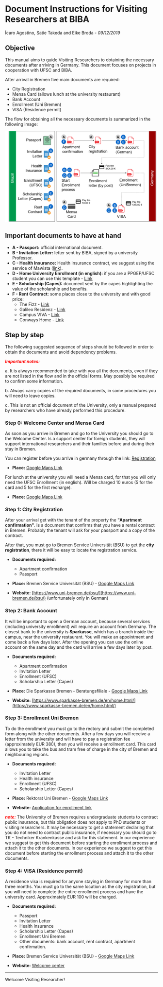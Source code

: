 # Document Instructions for Visiting Researchers at BIBA
Ícaro Agostino, Satie Takeda and Eike Broda - *09/12/2019*

## Objective

This manual aims to guide Visiting Researchers to obtaining the necessary documents after arriving in Germany. This document focuses on projects in cooperation with UFSC and BIBA.

After arrival in Bremen five main documents are required:

- City Registration
- Mensa Card (allows lunch at the university restaurant)
- Bank Account
- Enrollment (Uni Bremen)
- VISA (Residence permit)

The flow for obtaining all the necessary documents is summarized in the following image:

![Flow](https://github.com/icaroagostino/BD/raw/master/newBIBA%20(1).png)

## Important documents to have at hand

- **A - Passport:** official international document.
- **B - Invitation Letter:** letter sent by BIBA, signed by a university Professor.
- **C - Health Insurance:** Health insurance contract, we suggest using the service of Mawista ([link](https://www.mawista.com/en/)).
- **D - Home University Enrollment (in english):** if you are a PPGEP/UFSC student you can use this template - 
[Link](https://drive.google.com/open?id=18sKO0Ni9or1b0Qqov5e1e5-QjbXShtD0)
- **E - Scholarship (Capes):** document sent by the capes highlighting the value of the scholarship and benefits.
- **F - Rent Contract:** some places close to the university and with good price:
  - The Fizz - [Link](https://www.the-fizz.com/student-accommodation/bremen)
  - Galileo Residenz - [Link](https://www.galileoresidenz.de/en/home/)
  - Campus VIVA - [Link](https://www.campusviva.de/en/renting/bremen/)
  - Conways Home - [Link](https://conways-home.de/en/)

## Step by step

The following suggested sequence of steps should be followed in order to obtain the documents and avoid dependency problems.

<span style="color:red">__*Important notes:*__</span>

a. It is always recommended to take with you all the documents, even if they are not listed in the flow and in the official forms. May possibly be required to confirm some information.

b. Always carry copies of the required documents, in some procedures you will need to leave copies.

c. This is not an official document of the University, only a manual prepared by researchers who have already performed this procedure.

### Step 0: Welcome Center and Mensa Card

As soon as you arrive in Bremen and go to the University you should go to the Welcome Center. Is a support center for foreign students, they will support international researchers and their families before and during their stay in Bremen.

You can register before you arrive in germany through the link: [Registration](https://www.uni-bremen.de/en/research-alliance/welcome-center/registration-at-the-welcome-center-for-international-researchers/)

- **Place:** [Google Maps Link](https://goo.gl/maps/Jk2JjAdK4CBbfENm7)

For lunch at the university you will need a Mensa card, for that you will only need the UFSC Enrollment (in english). Will be charged 10 euros (5 for the card and 5 for the first recharge).

- **Place:** [Google Maps Link](https://goo.gl/maps/tMqfaMUT3jhUApwZ7)

### Step 1: City Registration

After your arrival get with the tenant of the property the **"Apartment confirmation"**. Is a document that confirms that you have a rental contract in Bremen. Probably the tenant will ask for your passport and a copy of the contract. 

After that, you must go to Bremen Service Universität (BSU) to get the **city registration**, there it will be easy to locate the registration service.

- **Documents required:**

  - Apartment confirmation
  - Passport

- **Place:** Bremen Service Universität (BSU) - 
  [Google Maps Link](https://goo.gl/maps/GnnWBwHyyLBEf8kP9)
  
- **Website:** [https://www.uni-bremen.de/bsu/](https://www.uni-bremen.de/bsu/)
  (unfortunately only in German)
  
### Step 2: Bank Account

It will be important to open a German account, because several services (including university enrollment) will require an account from Germany. The closest bank to the university is **Sparkasse**, which has a branch inside the campus, near the university restaurant. You will make an appointment and come back a few days later. After the opening you can use the online account on the same day and the card will arrive a few days later by post.

- **Documents required:**

  - Apartment confirmation
  - Invitation Letter
  - Enrollment (UFSC)
  - Scholarship Letter (Capes)

- **Place:** Die Sparkasse Bremen - Beratungsfiliale - 
  [Google Maps Link](https://goo.gl/maps/rEqxQTtSRghdga1FA)
  
- **Website:** [https://www.sparkasse-bremen.de/en/home.html/](https://www.sparkasse-bremen.de/en/home.html/)
  
### Step 3: Enrollment Uni Bremen

To do the enrollment you must go to the rectory and submit the completed form along with the other documents. After a few days you will receive a letter from the university and will have to pay a registration fee (approximately EUR 380), then you will receive a enrollment card. This card allows you to take the bus and tram free of charge in the city of Bremen and neighbouring regions.

- **Documents required:**

  - Invitation Letter
  - Health insurance
  - Enrollment (UFSC)
  - Scholarship Letter (Capes)

- **Place:** Rektorat Uni Bremen - 
  [Google Maps Link](https://goo.gl/maps/hxe7DtSm7qzy3QfM7)
  
- **Website:** [Application for enrollment link](https://www.uni-bremen.de/en/studies/orientation-application/applying-for-a-place/applications-from-abroad/freemover-visiting-students-at-the-university-of-bremen.html)

<span style="color:red">__*note:*__</span> The University of Bremen requires undergraduate students to contract public insurance, but this obligation does not apply to PhD students or visiting researchers. It may be necessary to get a statement declaring that you do not need to contract public insurance, if necessary you should go to TK - Techniker Krankenkasse and ask for this statement. In our experience we suggest to get this document before starting the enrollment process and attach it to the other documents. In our experience we suggest to get this document before starting the enrollment process and attach it to the other documents.
  
### Step 4: VISA (Residence permit)

A residence visa is required for anyone staying in Germany for more than three months. You must go to the same location as the city registration, but you will need to complete the entire enrollment process and have the university card. Approximately EUR 100 will be charged.

- **Documents required:**

  - Passport
  - Invitation Letter
  - Health Insurance
  - Scholarship Letter (Capes)
  - Enrollment Uni Bremen
  - Other documents: bank account, rent contract, apartment confirmation.

- **Place:** Bremen Service Universität (BSU) - 
  [Google Maps Link](https://goo.gl/maps/GnnWBwHyyLBEf8kP9)
  
- **Website:** [Welcome center](https://www.uni-bremen.de/en/research-alliance/welcome-center/visa-and-entry/)

***

Welcome Visiting Researcher!
